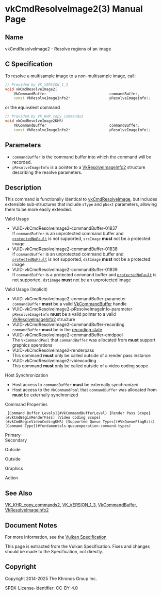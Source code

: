 # vkCmdResolveImage2(3) Manual Page

## Name

vkCmdResolveImage2 - Resolve regions of an image



## [](#_c_specification)C Specification

To resolve a multisample image to a non-multisample image, call:

```c++
// Provided by VK_VERSION_1_3
void vkCmdResolveImage2(
    VkCommandBuffer                             commandBuffer,
    const VkResolveImageInfo2*                  pResolveImageInfo);
```

or the equivalent command

```c++
// Provided by VK_KHR_copy_commands2
void vkCmdResolveImage2KHR(
    VkCommandBuffer                             commandBuffer,
    const VkResolveImageInfo2*                  pResolveImageInfo);
```

## [](#_parameters)Parameters

- `commandBuffer` is the command buffer into which the command will be recorded.
- `pResolveImageInfo` is a pointer to a [VkResolveImageInfo2](https://registry.khronos.org/vulkan/specs/latest/man/html/VkResolveImageInfo2.html) structure describing the resolve parameters.

## [](#_description)Description

This command is functionally identical to [vkCmdResolveImage](https://registry.khronos.org/vulkan/specs/latest/man/html/vkCmdResolveImage.html), but includes extensible sub-structures that include `sType` and `pNext` parameters, allowing them to be more easily extended.

Valid Usage

- [](#VUID-vkCmdResolveImage2-commandBuffer-01837)VUID-vkCmdResolveImage2-commandBuffer-01837  
  If `commandBuffer` is an unprotected command buffer and [`protectedNoFault`](#limits-protectedNoFault) is not supported, `srcImage` **must** not be a protected image
- [](#VUID-vkCmdResolveImage2-commandBuffer-01838)VUID-vkCmdResolveImage2-commandBuffer-01838  
  If `commandBuffer` is an unprotected command buffer and [`protectedNoFault`](#limits-protectedNoFault) is not supported, `dstImage` **must** not be a protected image
- [](#VUID-vkCmdResolveImage2-commandBuffer-01839)VUID-vkCmdResolveImage2-commandBuffer-01839  
  If `commandBuffer` is a protected command buffer and [`protectedNoFault`](#limits-protectedNoFault) is not supported, `dstImage` **must** not be an unprotected image

Valid Usage (Implicit)

- [](#VUID-vkCmdResolveImage2-commandBuffer-parameter)VUID-vkCmdResolveImage2-commandBuffer-parameter  
  `commandBuffer` **must** be a valid [VkCommandBuffer](https://registry.khronos.org/vulkan/specs/latest/man/html/VkCommandBuffer.html) handle
- [](#VUID-vkCmdResolveImage2-pResolveImageInfo-parameter)VUID-vkCmdResolveImage2-pResolveImageInfo-parameter  
  `pResolveImageInfo` **must** be a valid pointer to a valid [VkResolveImageInfo2](https://registry.khronos.org/vulkan/specs/latest/man/html/VkResolveImageInfo2.html) structure
- [](#VUID-vkCmdResolveImage2-commandBuffer-recording)VUID-vkCmdResolveImage2-commandBuffer-recording  
  `commandBuffer` **must** be in the [recording state](#commandbuffers-lifecycle)
- [](#VUID-vkCmdResolveImage2-commandBuffer-cmdpool)VUID-vkCmdResolveImage2-commandBuffer-cmdpool  
  The `VkCommandPool` that `commandBuffer` was allocated from **must** support graphics operations
- [](#VUID-vkCmdResolveImage2-renderpass)VUID-vkCmdResolveImage2-renderpass  
  This command **must** only be called outside of a render pass instance
- [](#VUID-vkCmdResolveImage2-videocoding)VUID-vkCmdResolveImage2-videocoding  
  This command **must** only be called outside of a video coding scope

Host Synchronization

- Host access to `commandBuffer` **must** be externally synchronized
- Host access to the `VkCommandPool` that `commandBuffer` was allocated from **must** be externally synchronized

Command Properties

     [Command Buffer Levels](#VkCommandBufferLevel) [Render Pass Scope](#vkCmdBeginRenderPass) [Video Coding Scope](#vkCmdBeginVideoCodingKHR) [Supported Queue Types](#VkQueueFlagBits) [Command Type](#fundamentals-queueoperation-command-types)

Primary  
Secondary

Outside

Outside

Graphics

Action

## [](#_see_also)See Also

[VK\_KHR\_copy\_commands2](https://registry.khronos.org/vulkan/specs/latest/man/html/VK_KHR_copy_commands2.html), [VK\_VERSION\_1\_3](https://registry.khronos.org/vulkan/specs/latest/man/html/VK_VERSION_1_3.html), [VkCommandBuffer](https://registry.khronos.org/vulkan/specs/latest/man/html/VkCommandBuffer.html), [VkResolveImageInfo2](https://registry.khronos.org/vulkan/specs/latest/man/html/VkResolveImageInfo2.html)

## [](#_document_notes)Document Notes

For more information, see the [Vulkan Specification](https://registry.khronos.org/vulkan/specs/latest/html/vkspec.html#vkCmdResolveImage2)

This page is extracted from the Vulkan Specification. Fixes and changes should be made to the Specification, not directly.

## [](#_copyright)Copyright

Copyright 2014-2025 The Khronos Group Inc.

SPDX-License-Identifier: CC-BY-4.0